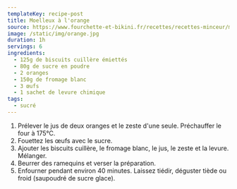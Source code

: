 ```yaml
---
templateKey: recipe-post
title: Moelleux à l'orange
source: https://www.fourchette-et-bikini.fr/recettes/recettes-minceur/moelleux-a-lorange-dietetique-aux-biscuits-a-la-cuillere.html
image: /static/img/orange.jpg
duration: 1h
servings: 6
ingredients:
  - 125g de biscuits cuillère émiettés
  - 80g de sucre en poudre
  - 2 oranges
  - 150g de fromage blanc
  - 3 œufs
  - 1 sachet de levure chimique
tags:
  - sucré
---
```

1. Prélever le jus de deux oranges et le zeste d'une seule. Préchauffer le four à 175°C.
2. Fouettez les œufs avec le sucre.
3. Ajouter les biscuits cuillère, le fromage blanc, le jus, le zeste et la levure. Mélanger.
4. Beurrer des ramequins et verser la préparation.
5. Enfourner pendant environ 40 minutes. Laissez tiédir, déguster tiède ou froid (saupoudré de sucre glace).